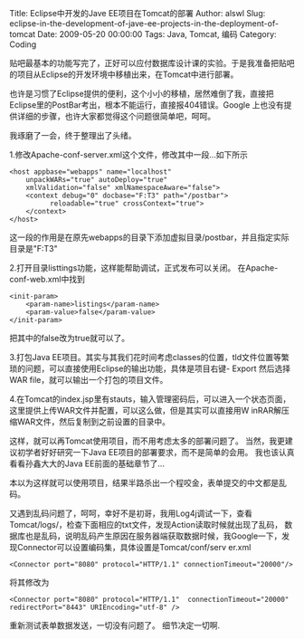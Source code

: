 Title: Eclipse中开发的Jave EE项目在Tomcat的部署
Author: alswl
Slug: eclipse-in-the-development-of-jave-ee-projects-in-the-deployment-of-tomcat
Date: 2009-05-20 00:00:00
Tags: Java, Tomcat, 编码
Category: Coding

贴吧最基本的功能写完了，正好可以应付数据库设计课的实验。于是我准备把贴吧的项目从Eclipse的开发环境中移植出来，在Tomcat中进行部署。

也许是习惯了Eclipse提供的便利，这个小小的移植，居然难倒了我，直接把Eclipse里的PostBar考出，根本不能运行，直接报404错误。Google
上也没有提供详细的步骤，也许大家都觉得这个问题很简单吧，呵呵。

我琢磨了一会，终于整理出了头绪。

1.修改Apache-conf-server.xml这个文件，修改其中一段<Host>...</Host>如下所示

    
    
    <host appbase="webapps" name="localhost"
        unpackWARs="true" autoDeploy="true"
        xmlValidation="false" xmlNamespaceAware="false">
    	<context debug="0" docbase="F:T3" path="/postbar">
    		  reloadable="true" crossContext="true">
    	</context>
    </host>

这一段的作用是在原先webapps的目录下添加虚拟目录/postbar，并且指定实际目录是"F:T3"

2.打开目录listtings功能，这样能帮助调试，正式发布可以关闭。 在Apache-conf-web.xml中找到

    
    
    <init-param>
    	<param-name>listings</param-name>
    	<param-value>false</param-value>
    </init-param>

把其中的false改为true就可以了。

3.打包Java EE项目。其实与其我们花时间考虑classes的位置，tld文件位置等繁琐的问题，可以直接使用Eclipse的输出功能，具体是项目右键-
Export 然后选择WAR file，就可以输出一个打包的项目文件。

4.在Tomcat的index.jsp里有stauts，输入管理密码后，可以进入一个状态页面，这里提供上传WAR文件并配置，可以这么做，但是其实可以直接用W
inRAR解压缩WAR文件，然后复制到之前设置的目录中。

这样，就可以再Tomcat使用项目，而不用考虑太多的部署问题了。 当然，我更建议初学者好好研究一下Java EE项目的部署要求，而不是简单的会用。
我也该认真看看孙鑫大大的Java EE前面的基础章节了...

本以为这样就可以使用项目，结果半路杀出一个程咬金，表单提交的中文都是乱码。

又遇到乱码问题了，呵呵，幸好不是初哥，我用Log4j调试一下，查看Tomcat/logs/，检查下面相应的txt文件，发现Action读取时候就出现了乱码，
数据库也是乱码，说明乱码产生原因在服务器端获取数据时候，我Google一下，发现Connector可以设置编码集，具体设置是Tomcat/conf/serv
er.xml

    
    
    <Connector port="8080" protocol="HTTP/1.1" connectionTimeout="20000"/>

将其修改为

    
    
    <Connector port="8080" protocol="HTTP/1.1"  connectionTimeout="20000" redirectPort="8443" URIEncoding="utf-8" />

重新测试表单数据发送，一切没有问题了。 细节决定一切啊.

